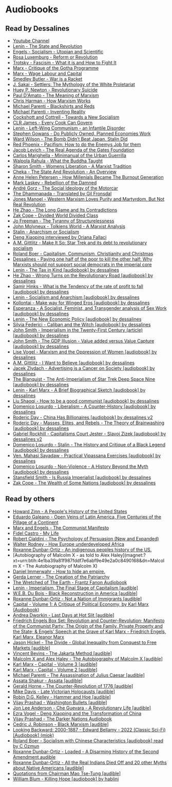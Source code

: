 # Audiobooks

## Read by Dessalines

- [Youtube Channel](https://youtube.com/channel/UC7HJWIFGGeMiJi2h3k18CrQ)
- [Lenin - The State and Revolution](magnet:?xt=urn:btih:bf60338d499a40e4e99ca8edffda9447402a29de&dn=Lenin+-+The+State+and+Revolution+%5Baudiobook%5D+by+dessalines)
- [Engels - Socialism - Utopian and Scientific](magnet:?xt=urn:btih:676a3acf1baa5e5bbd26dea9b95272e5ba252fb6&dn=Engels%20-%20Socialism%20-%20Utopian%20and%20Scientific%20%5baudiobook%5d%20by%20dessalines)
- [Rosa Luxemburg - Reform or Revolution](magnet:?xt=urn:btih:ef5f7d59d0792aedc3a80673b34d0f6b21fd7802&dn=Rosa%20Luxemburg%20-%20Reform%20or%20Revolution%20%5baudiobook%5d%20by%20dessalines)
- [Trotsky - Fascism - What it is and How to Fight It](magnet:?xt=urn:btih:d1f28f0c1b89ddd9a39205bef0be3715d117f91b&dn=Trotsky+-+Fascism+-+What+it+is+and+How+to+Fight+it+%5Baudiobook%5D)
- [Marx - Critique of the Gotha Programme](magnet:?xt=urn:btih:2325c88304ff645748fafa44768c6a034ea805cd&dn=Marx+-+Critique+of+the+Gotha+Programme+%5Baudiobook%5D+by+dessalines)
- [Marx - Wage Labour and Capital](magnet:?xt=urn:btih:2687cc65ec3ad46040dd8aec87f710cc2591896f&dn=Karl+Marx+-+Wage+Labour+and+Capital+%5Baudiobook%5D+by+dessalines)
- [Smedley Butler - War is a Racket](magnet:?xt=urn:btih:fc48974617628cabd142f1096f0d68dcaa22ce67&dn=Smedley%20Butler%20-%20War%20is%20a%20Racket%20%5baudiobook%5d%20by%20dessalines)
- [J. Sakai - Settlers: The Mythology of the White Proletariat](magnet:?xt=urn:btih:d5b23e33017d02876f52a7ffe316dad1200f1f9a&dn=J.%20Sakai%20-%20Settlers%20-%20The%20Mythology%20of%20the%20White%20Proletariat%20%5baudiobook%5d%20by%20dessalines%20v2)
- [Huey P. Newton - Revolutionary Suicide](magnet:?xt=urn:btih:ec3b6e068ea2c0368ea10c586a402f8718f59143&dn=Huey%20P.%20Newton%20-%20Revolutionary%20Suicide%20%5baudiobook%5d%20by%20dessalines)
- [Paul D'Amato - The Meaning of Marxism](magnet:?xt=urn:btih:ba08fb9a9275892fc6dc2297ccb952ecfc4b4dc7&dn=Paul%20D%27Amato%20-%20The%20Meaning%20of%20Marxism%20%5baudiobook%5d%20by%20dessalines)
- [Chris Harman - How Marxism Works](magnet:?xt=urn:btih:8ba6818292e48ae98e673063c08c69141ca36d92&dn=Chris%20Harman%20-%20How%20Marxism%20Works%20%5baudiobook%5d%20by%20dessalines)
- [Michael Parenti - Blackshirts and Reds](magnet:?xt=urn:btih:03574a51059757d343006115555efe50cc67e880&dn=Michael%20Parenti%20-%20Blackshirts%20and%20Reds%20%5baudiobook%5d%20by%20dessalines)
- [Michael Parenti - Inventing Reality](magnet:?xt=urn:btih:e6c5eaf8b2844984394ac9901c0e563785ba4bb2&dn=Michael%20Parenti%20-%20Inventing%20Reality%20%5baudiobook%5d%20by%20dessalines)
- [Cockshott and Cottrell - Towards a New Socialism](magnet:?xt=urn:btih:ae5d0538fd9d324034f17eca67f52afb472c813e&dn=Cottrell+-+Towards+a+New+Socialism+%5Baudiobook%5D+by+dessalines)
- [CLR James - Every Cook Can Govern](magnet:?xt=urn:btih:d21d86b790f7aba92db7990c9b85916ece059687&dn=CLR+James+-+Every+Cook+Can+Govern+%5Baudiobook%5D+by+dessalines)
- [Lenin - Left-Wing Communism - an Infantile Disorder](magnet:?xt=urn:btih:796b404315dbeb409b233166d252c86efc72a084&dn=Lenin+-+Left-Wing+Communism+-+an+Infantile+Disorder+%5Baudiobook%5D)
- [Stephen Gowans - Do Publicly Owned, Planned Economies Work](magnet:?xt=urn:btih:21759572bc314ec02840819c541ceee111a64b1e&dn=Stephen+Gowans+-+Do+Publicly+Owned%2C+Planned+Economies+Work)
- [Ward Wilson - The Bomb Didn’t Beat Japan, Stalin Did](magnet:?xt=urn:btih:832c59dd7fc6dcf76801dd0230d080c015d08d71&dn=Ward+Wilson+-+The+Bomb+Didn%26rsquo%3Bt+Beat+Japan+Stalin+Did)
- [Red Phoenix - Pacifism: How to do the Enemys Job for them](magnet:?xt=urn:btih:a5967bc56b9411ea0d2e9488bdfbaee77bb62d01&dn=Red%20Phoenix%20-%20Pacifism%20-%20How%20to%20do%20the%20Enemys%20Job%20for%20them%20%5baudiobook%5d%20by%20dessalines)
- [Jacob Levich - The Real Agenda of the Gates Foundation](magnet:?xt=urn:btih:9530d7238abf7e98e6a49df1d3361365edbb437c&dn=Jacob%20Levich%20-%20The%20Real%20Agenda%20of%20the%20Gates%20Foundation%20%5baudiobook%5d%20by%20dessalines)
- [Carlos Marighella - Minimanual of the Urban Guerrilla](magnet:?xt=urn:btih:23b77ff2ca68b1e1a6f9f87d0d5a3d1ec767c3a6&dn=Carlos%20Marighella%20-%20Minimanual%20of%20the%20Urban%20Guerrilla%20%5baudiobook%5d%20by%20dessalines)
- [Walpola Rahula - What the Buddha Taught](magnet:?xt=urn:btih:6bccd6f442e359fa38a6ad751afc9116c2fe12aa&dn=Walpola%20Rahula%20-%20What%20the%20Buddha%20Taught%20%5baudiobook%5d%20by%20dessalines)
- [Sharon Smith - Womens Liberation - A Marxist Tradition](magnet:?xt=urn:btih:3503a94ea026786aed148f93a5427b6e6a15919b&dn=Sharon%20Smith%20-%20Womens%20Liberation%20-%20The%20Marxist%20tradition%20%5baudiobook%5d%20by%20dessalines)
- [Cheka - The State And Revolution - An Overview](magnet:?xt=urn:btih:2e5a3aaa408fbc7c36e3a0367eb84ec84a5198e4&dn=Cheka%20-%20The%20State%20And%20Revolution%20-%20An%20Overview%20%5baudiobook%5d%20by%20dessalines)
- [Anne Helen Petersen - How Millenials Became The Burnout Generation](magnet:?xt=urn:btih:d0788a8c897c7847622b221f591a9c4fcc91a4ad&dn=Anne%20Helen%20Petersen%20-%20How%20Millenials%20Became%20The%20Burnout%20Generation%20%5baudiobook%5d%20by%20dessalines)
- [Mark Laskey - Rebellion of the Damned](magnet:?xt=urn:btih:489FABD768DAA28A25BAFE5D095F6D4C1594D2B4&dn=Mark+Laskey+-+Rebellion+of+the+Damned+%5Baudiobook%5D+by+dessalines)
- [André Gorz - The Social Ideology of the Motorcar](magnet:?xt=urn:btih:6CBA6640690A243EF92876C67B40258C2D7946A0&dn=Andr%26eacute%3B+Gorz+-+The+Social+Ideology+of+the+Motorcar+%5Baudiobook%5D+by+dessalines)
- [The Dhammapada - Translated by Gil Fronsdal](magnet:?xt=urn:btih:9f5bdf280e88ff3734331de0b72d7dfd88507182&dn=The%20Dhammapada%20-%20Translated%20by%20Gil%20Fronsdal%20%5baudiobook%5d%20by%20dessalines)
- [Jones Manoel - Western Marxism Loves Purity and Martyrdom, But Not Real Revolution](magnet:?xt=urn:btih:a3684bb031ae6ced97bd7039a828d07eaf6db27b&dn=Jones%20Manoel%20-%20Western%20Marxism%20Loves%20Purity%20and%20Martyrdom%2c%20But%20Not%20Real%20Revolution%20%5baudiobook%5d%20by%20dessalines)
- [He Zhao - The Long Game and Its Contradictions](magnet:?xt=urn:btih:aff6ab5ecaed61450f9fd920de63df3db8f27940&dn=He%20Zhao%20-%20The%20Long%20Game%20and%20Its%20Contradictions%20%5baudiobook%5d%20by%20dessalines)
- [Zak Cope - Divided World Divided Class](magnet:?xt=urn:btih:45ACEB7C7D52B3DDA9D340EB2C0D02FDCC762929&dn=Zak+Cope+-+Divided+World+Divided+Class+%5Baudiobook%5D+by+dessalines+v2)
- [Jo Freeman - The Tyranny of Structurelessness](magnet:?xt=urn:btih:19AA313972B6DD91891B56E18BBB9E1843BE07AB&dn=Jo+Freeman+-+The+Tyranny+of+Structurelessness+%5Baudiobook%5D+by+dessalines)
- [John Molyneux - Tolkiens World - A Marxist Analysis](magnet:?xt=urn:btih:171EA49884AEABDABDF26B9D8C6DCE9A6758944A&dn=John+Molyneux+-+Tolkiens+World+-+A+Marxist+Analysis+%5Baudiobook%5D+by+dessalines)
- [Stalin - Anarchism or Socialism](magnet:?xt=urn:btih:74DAC865F679EB366FD66B350D502E9DED052A6F&dn=Stalin+-+Anarchism+or+Socialism+%5Baudiobook%5D+by+dessalines)
- [Deng Xiaoping interviewed by Oriana Fallaci](magnet:?xt=urn:btih:74ACC8B39D2D62E093CC4A2EF34687FAEC761582&dn=Deng+Xiaoping+interviewed+by+Oriana+Fallaci+%5Baudiobook%5D+by+dessalines)
- [A.M. Gittlitz - Make It So: Star Trek and its debt to revolutionary socialism](magnet:?xt=urn:btih:0818ED789B26C06715B9D0EE62CA7DBC894051A1&dn=A.M.+Gittlitz+-+Make+It+So%3A+Star+Trek+and+its+debt+to+revolutionary+socialism+%5Baudiobook%5D+by+dessalines)
- [Roland Boer - Capitalism, Communism, Christianity and Christmas](magnet:?xt=urn:btih:1F13A99B02B4C77EF983AC0E697058F307A7C61B&dn=Roland+Boer+-+Capitalism%2C+Communism%2C+Christianity+and+Christmas+%5Baudiobook%5D+by+dessalines)
- [Dessalines - Paying one half of the poor to kill the other half: Why Marxists should not support social democrats in the imperial core](magnet:?xt=urn:btih:9A45FCE8EFFF13154EF77BFD13FCED85F3F7E8A0&dn=Dessalines+-+Paying+one+half+of+the+poor+to+kill+the+other+half%3A+Why+Marxists+should+not+support+social+democrats+in+the+imperial+core+%5Baudiobook%5D+by+dessalines)
- [Lenin - The Tax in Kind [audiobook] by dessalines](magnet:?xt=urn:btih:9420c64d7141a37e8a9fec53236f6655353594ff&dn=Lenin%20-%20The%20Tax%20in%20Kind%20%5baudiobook%5d%20by%20dessalines)
- [He Zhao - Wrong Turns on the Revolutionary Road [audiobook] by
  dessalines](magnet:?xt=urn:btih:6e53d73708eb015ba338042492a12887f612436c&dn=He%20Zhao%20-%20Wrong%20Turns%20on%20the%20Revolutionary%20Road%20%5baudiobook%5d%20by%20dessalines%20v2)
- [Samir Hinks - What is the Tendency of the rate of profit to fall [audiobook] by dessalines](magnet:?xt=urn:btih:63ca52c0a23b0bab86d8cbf83c42e19499bce8a5&dn=Samir%20Hinks%20-%20What%20is%20the%20Tendency%20of%20the%20rate%20of%20profit%20to%20fall%20%5baudiobook%5d%20by%20dessalines)
- [Lenin - Socialism and Anarchism [audiobook] by dessalines](magnet:?xt=urn:btih:7ae3a882005bb337885f27610475543834642867&dn=Lenin%20-%20Socialism%20and%20Anarchism%20%5baudiobook%5d%20by%20dessalines)
- [Kollontai - Make way for Winged Eros [audiobook] by dessalines](magnet:?xt=urn:btih:5d188634ab8b1b3dea8d694ed1584814e837c0ae&dn=Kollontai%20-%20Make%20way%20for%20Winged%20Eros%20%5baudiobook%5d%20by%20dessalines)
- [Esperanza - A Socialist, Feminist, and Transgender analysis of Sex Work [audiobook] by dessalines](magnet:?xt=urn:btih:62ef7d10e3f427d5d195b7da66f0bd86e72f97f2&dn=Esperanza%20-%20A%20Socialist%2c%20Feminist%2c%20and%20Transgender%20analysis%20of%20Sex%20Work%20%5baudiobook%5d%20by%20dessalines)
- [Lenin - The New Economic Policy [audiobook] by dessalines](magnet:?xt=urn:btih:504c16b8a014e8d55f54c877ad4fd654b0023dbe&dn=Lenin%20-%20The%20New%20Economic%20Policy%20%5baudiobook%5d%20by%20dessalines)
- [Silvia Federici - Caliban and the Witch [audiobook] by dessalines](magnet:?xt=urn:btih:5235321931784e4cfb9efef3138b605164026ed9&dn=Silvia%20Federici%20-%20Caliban%20and%20the%20Witch%20%5baudiobook%5d%20by%20dessalines)
- [John Smith - Imperialism in the Twenty-First Century \(article\) [audiobook] by dessalines](magnet:?xt=urn:btih:ab601810c50700a7bc8d8f0f89ebcfb60229e917&dn=John%20Smith%20-%20Imperialism%20in%20the%20Twenty-First%20Century)
- [John Smith - The GDP Illusion - Value added versus Value Capture [audiobook] by dessalines](magnet:?xt=urn:btih:d11417b93e812301a4787f8c53897f25817beec8&dn=John%20Smith%20-%20The%20GDP%20Illusion%20-%20Value%20added%20versus%20Value%20Capture%20%5baudiobook%5d%20by%20dessalines)
- [Lise Vogel - Marxism and the Oppression of Women [audiobook] by dessalines](magnet:?xt=urn:btih:2b32f06c48d977bb08f0c2eed444d4fbe281577f&dn=Lise%20Vogel%20-%20Marxism%20and%20the%20Oppression%20of%20Women%20%5baudiobook%5d%20by%20dessalines)
- [A.M. Gittlitz - I Want to Believe [audiobook] by dessalines](magnet:?xt=urn:btih:e3fd8f527a154bc79c9f77b27c3b026b9e334265&dn=A.M.%20Gittlitz%20-%20I%20Want%20to%20Believe%20%5baudiobook%5d%20by%20dessalines)
- [Jacek Zlydach - Advertising is a Cancer on Society [audiobook] by dessalines](magnet:?xt=urn:btih:dd172e3af7a5f4cd626324f76a58c10f55d38bb6&dn=Jacek%20Zlydach%20-%20Advertising%20is%20a%20Cancer%20on%20Society%20%5baudiobook%5d%20by%20dessalines)
- [The Blanquist - The Anti-Imperialism of Star Trek Deep Space Nine [audiobook] by dessalines](magnet:?xt=urn:btih:b877512c9480eaf11e43bd00e4a5352789bf6a00&dn=The%20Blanquist%20-%20The%20Anti-Imperialism%20of%20Star%20Trek%20Deep%20Space%20Nine%20%5Baudiobook%5D%20by%20dessalines)
- [Lenin - Karl Marx - A Brief Biographical Sketch [audiobook] by dessalines](magnet:?xt=urn:btih:a40cb70dcb4423762359ca5d27320f828a89ecd5&dn=Lenin%20-%20Karl%20Marx%20-%20A%20Brief%20Biographical%20Sketch%20%5Baudiobook%5D%20by%20dessalines)
- [Liu Shaoqi - How to be a good communist [audiobook] by dessalines](magnet:?xt=urn:btih:769761479ac1c16073df01b276ed4b2909f2649d&dn=Liu%20Shaoqi%20-%20How%20to%20Be%20a%20Good%20Communist%20[audiobook]%20by%20dessalines)
- [Domenico Losurdo - Liberalism - A Counter-History [audiobook] by dessalines](magnet:?xt=urn:btih:c11fa136c28b993bcb86404b725dc38f2ec7c332&dn=Domenico%20Losurdo%20-%20Liberalism%20-%20A%20Counter-History%20%5baudiobook%5d%20by%20dessalines)
- [Roderic Day - China Has Billionaires [audiobook] by dessalines v2](magnet:?xt=urn:btih:5915c1068dcb89bd2fd85b1d5b7680b4c1b56fc7&dn=Roderic%20Day%20-%20China%20Has%20Billionaires%20%5Baudiobook%5D%20by%20dessalines%20v2)
- [Roderic Day - Masses, Elites, and Rebels - The Theory of Brainwashing [audiobook] by dessalines](magnet:?xt=urn:btih:1bf5925bd7039519b36db08c67426dd2a823a251&dn=Roderic%20Day%20-%20Masses%2C%20Elites%2C%20and%20Rebels%20-%20The%20Theory%20of%20Brainwashing%20%5Baudiobook%5D%20by%20dessalines)
- [Gabriel Rockhill - Capitalisms Court Jester - Slavoj Zizek [audiobook] by dessalines v2](magnet:?xt=urn:btih:622b5b7b1678e1bb863e90f5c3314819c5c19fed&dn=Gabriel%20Rockhill%20-%20Capitalisms%20Court%20Jester%20-%20Slavoj%20Zizek%20%5Baudiobook%5D%20by%20dessalines%20v2)
- [Domenico Losurdo - Stalin - The History and Critique of a Black Legend [audiobook] by dessalines](magnet:?xt=urn:btih:4609781a0abcb0e5bc9376e3d89f465bcf8a58c9&dn=Domenico%20Losurdo%20-%20Stalin%20-%20The%20History%20and%20Critique%20of%20a%20Black%20Legend%20%5Baudiobook%5D%20by%20dessalines)
- [Ven. Mahasi Sayadaw - Practical Vipassana Exercises [audiobook] by dessalines](magnet:?xt=urn:btih:53845d7e0245c6341ae517c0fd534fe4bd70f3b8&dn=Ven.%20Mahasi%20Sayadaw%20-%20Practical%20Vipassana%20Exercises%20%5Baudiobook%5D%20by%20dessalines)
- [Domenico Losurdo - Non-Violence - A History Beyond the Myth [audiobook] by dessalines](magnet:?xt=urn:btih:958ce6d1a9ba8b81048ea8a1794e2a07cc825b9b&dn=Domenico%20Losurdo%20-%20Non-Violence%20-%20A%20History%20Beyond%20the%20Myth%20%5Baudiobook%5D%20by%20dessalines)
- [Stansfield Smith - Is Russia Imperialist [audiobook] by dessalines](magnet:?xt=urn:btih:62d58388c20495cdbd50cae9d9ce0c53ec1f4c0c&dn=Stansfield%20Smith%20-%20Is%20Russia%20Imperialist%20%5Baudiobook%5D%20by%20dessalines)
- [Zak Cope - The Wealth of Some Nations [audiobook] by dessalines](magnet:?xt=urn:btih:41dbc3d90972ce215f2a80c95e9e2ee21304f7cc&dn=Zak%20Cope%20-%20The%20Wealth%20of%20Some%20Nations%20%5Baudiobook%5D%20by%20dessalines)

## Read by others

- [Howard Zinn - A People's History of the United States](magnet:?xt=urn:btih:dcd60768a9eb59cfa71eca4f5645ba34a3bebb0b&dn=Howard+Zinn+-+A+People%5C%27s+History+of+the+United+States+%5BUnabridg)
- [Eduardo Galeano - Open Veins of Latin America, Five Centuries of the Pillage of a Continent](magnet:?xt=urn:btih:3cc58222c97db89a139260f0ca11368671bea60)
- [Marx and Engels - The Communist Manifesto](magnet:?xt=urn:btih:7428b83a5f9a51885e12166c0895a41f7f05396a&dn=Audiobook+The+Communist+Manifesto+by+Karl+Marx+and+Friedrich+Eng)
- [Fidel Castro - My Life](magnet:?xt=urn:btih:22156961fcefdb4b9cc4ab458f4c60b0fd186761&dn=Fidel%20Castro%20-%20My%20Life)
- [Robert Cialdini - The Psychology of Persuasion (New and Expanded)](magnet:?xt=urn:btih:e23a07e07eea40cb172625b03253b6484fb27e2f)
- [Walter Rodney - How Europe underdeveloped Africa](magnet:?xt=urn:btih:C8EA24A6B93F427D17585CBDE9F31EE2F5ACF2EB&dn=Walter+Rodney+-+How+Europe+Underdeveloped+Africa+%5Baudiobook%5D+audible)
- [Roxanne Dunbar-Ortiz - An indigenous peoples history of the US. ](magnet:?xt=urn:btih:1ae24bda86bd23da6edad32568ad5ff574663f88&dn=Roxanne%20Dunbar-Ortiz%20-%20An%20Indigenous%20Peoples'%20History%20of%20the%20United%20States.mp3)
- [Autobiography of Malcolm X - as told to Alex Haley](magnet:?xt=urn:btih:4e1ba39a81f987fddf7e6abf9e49e2a0c8490168&dn=Malcolm X - The Autobiography of Malcolm X)
- [Daniel Immerwahr - How to hide an empire.](magnet:?xt=urn:btih:f9a1c6d9302b2a0de71ebe40eedf74ec0c3dbfff&dn=How%20to%20Hide%20an%20Empire%20by%20Daniel%20Immerwahr)
- [Gerda Lerner - The Creation of the Patriarchy](magnet:?xt=urn:btih:F3B575BBD18FEC05B1838C9E9CA9532B462C24F2&dn=Gerda+Lerner+-+The+Creation+of+the+Patriarchy+%5Baudible%5D)
- [The Wretched of The Earth - Frantz Fanon Audiobook](magnet:?xt=urn:btih:3d30b2f79eb66d809dc5c0c0af8341517af454d8&dn=The%20Wretched%20of%20The%20Earth%20-%20Frantz%20Fanon)
- [Lenin - Imperialism, The Final Stage of Capitalism [audible]](magnet:?xt=urn:btih:df17c89df886ac05993db609a6f7597b661968d5&dn=Lenin%20-%20Imperialism%2c%20The%20Final%20Stage%20of%20Capitalism%20%5baudible%5d)
- [W.E.B. Du Bois - Black Reconstruction in America [audible]](magnet:?xt=urn:btih:6d3f4b9737742189d1bc8bb5ad6d75adef791cd8&dn=W.E.B.%20Du%20Bois%20-%20Black%20Reconstruction%20in%20America%20%5baudible%5d)
- [Roxanne Dunbar-Ortiz - Not a Nation of Immigrants [audible]](magnet:?xt=urn:btih:f29314ae5e410b9aaba7982c47ddd088dacaa8e5&dn=Roxanne%20Dunbar-Ortiz%20-%20Not%20a%20Nation%20of%20Immigrants%20%5baudible%5d)
- [Capital - Volume 1: A Critique of Political Economy, by Karl Marx (Audiobook)](magnet:?xt=urn:btih:c6c320f7fa64355a2a64ebc3f6dabbc76f47614e&dn=%5bmarx_karl%5d_capital_volume_i)
- [Andrea Dworkin - Last Days at Hot Slit [audible]](magnet:?xt=urn:btih:ccd3d0449923571257bb5c2e8514d3cd9466f82f&dn=Andrea%20Dworkin%20-%20Last%20Days%20at%20Hot%20Slit%20%5baudible%5d)
- [Friedrich Engels Box Set: Revolution and Counter-Revolution; Manifesto of the Communist Party; The Origin of the Family, Private Property and the State; & Engels’ Speech at the Grave of Karl Marx - Friedrich Engels, Karl Marx, Eleanor Marx](magnet:?xt=urn:btih:3354f45938fea567b9f031c9186ea5533ca742b9&dn=Friedrich%20Engels%20%20-%20Friedrich%20Engels%20Box%20Set.mp3)
- [Jason Hickel - The Divide - Global Inequality from Conquest to Free Markets [audible]](magnet:?xt=urn:btih:63bf1b09c6aeee2431ccc353362efa94e4ef8952&dn=Jason%20Hickel%20-%20The%20Divide%20-%20Global%20Inequality%20from%20Conquest%20to%20Free%20Markets%20%5baudible%5d)
- [Vincent Bevins - The Jakarta Method [audible]](magnet:?xt=urn:btih:f6efc022c01aba59148ea144535bc1f7fe14697a&dn=Vincent%20Bevins%20-%20The%20Jakarta%20Method%20%5baudible%5d)
- [Malcolm X and Alex Haley - The Autobiography of Malcolm X [audible]](magnet:?xt=urn:btih:f47aae38afd77013da23ffee5faa78120a94af1a&dn=Malcolm%20X%20and%20Alex%20Haley%20-%20The%20Autobiography%20of%20Malcolm%20X%20%5baudible%5d)
- [Karl Marx - Capital - Volume 3 [audible]](magnet:?xt=urn:btih:8cd6a9c23fea2e8b1c1f69df7ae723fc320510c4&dn=Karl%20Marx%20-%20Capital%20-%20Volume%203%20%5baudible%5d)
- [Karl Marx - Capital - Volume 2 [audible]](magnet:?xt=urn:btih:98edef3e551ec3c520ecd5a65a5b8ff9aa124d7c&dn=Karl%20Marx%20-%20Capital%20-%20Volume%202%20%5baudible%5d)
- [Michael Parenti - The Assassination of Julius Caesar [audible]](magnet:?xt=urn:btih:a35a2c9e92a5650b21d2e4dabbf5499109d3312d&dn=Michael%20Parenti%20-%20The%20Assassination%20of%20Julius%20Caesar%20%5baudible%5d)
- [Assata Shakur - Assata [audible]](magnet:?xt=urn:btih:025372fdb0eca162348dc9d9185f7cd8820945bb&dn=Assata%20Shakur%20-%20Assata%20%5baudible%5d)
- [Gerald Horne - The Counter-Revolution of 1776 [audible]](magnet:?xt=urn:btih:ae94656df3be02df12225a90cc556625348883d3&dn=Gerald%20Horne%20-%20The%20Counter-Revolution%20of%201776%20%5baudible%5d)
- [Mike Davis - Late Victorian Holocausts [audible]](magnet:?xt=urn:btih:90696f7debda2a7800dbe5833df1da2a98e353b0&dn=Mike%20Davis%20-%20Late%20Victorian%20Holocausts%20%5baudible%5d)
- [Robin D.G. Kelley - Hammer and Hoe [audible]](magnet:?xt=urn:btih:c706f8973696b2af20b9b177a9605aba74c8ae14&dn=Robin%20D.G.%20Kelley%20-%20Hammer%20and%20Hoe%20%5baudible%5d)
- [Vijay Prashad - Washington Bullets [audible]](magnet:?xt=urn:btih:e39cd4dc52b3bd609e28b4f5e8fc3269285d54dd&dn=Vijay%20Prashad%20-%20Washington%20Bullets%20%5baudible%5d)
- [Jon Lee Anderson - Che Guevara - A Revolutionary Life [audible]](magnet:?xt=urn:btih:a874efb7bf3d8b3e1a77c13881896a27c0d78143&dn=Jon%20Lee%20Anderson%20-%20Che%20Guevara%20-%20A%20Revolutionary%20Life%20%5baudible%5d)
- [Ezra Vogel - Deng Xiaoping and the Transformation of China](magnet:?xt=urn:btih:669a06ddd878424d0cf0fd97ece7cb1494ab795f&dn=Deng%20Xiaoping%20and%20the%20Transformation%20of%20China)
- [Vijay Prashad - The Darker Nations Audiobook](magnet:?xt=urn:btih:dbe74687180ab9afbdd8ef3a5216492bf30287cd&dn=Vijay%20Prashad%20-%20The%20Darker%20Nations%20Audiobook)
- [Cedric J. Robinson - Black Marxism [audible]](magnet:?xt=urn:btih:c5b8d50db1f61cc21de06b7746593aabad2aa7d1&dn=Cedric%20J.%20Robinson%20-%20Black%20Marxism%20%5baudible%5d)
- [Looking Backward: 2000-1887 - Edward Bellamy - 2022 (Classic Sci-Fi) [Audiobook] (miok)](magnet:?xt=urn:btih:755ac78edbefe8c857464d8a10196567a60889bd&dn=Edward%20Bellamy%20-%202022%20-%20Looking%20Backward%20-%202000-1887%20)
- [Roland Boer - Socialism with Chinese Characteristics [audiobook] read by C Ozmun](magnet:?xt=urn:btih:7072a92fb493ecb59b0e1d3ba02690cd5aa557ee&dn=Roland%20Boer%20-%20Socialism%20with%20Chinese%20Characteristics%20%5baudiobook%5d%20read%20by%20C%20Ozmun)
- [Roxanne Dunbar-Ortiz - Loaded - A Disarming History of the Second Amendment audible](magnet:?xt=urn:btih:162963ae3b655a8259decfbf2d0f85078bcebb32&dn=Roxanne%20Dunbar-Ortiz%20-%20Loaded%20-%20A%20Disarming%20History%20of%20the%20Second%20Amendment%20%5baudible%5d)
- [Roxanne Dunbar-Ortiz - All the Real Indians Died Off and 20 other Myths about Native Americans [audible]](magnet:?xt=urn:btih:69d2d5b33665f9c7fd0bc7ab72d7254ed07919a2&dn=Roxanne%20Dunbar-Ortiz%20-%20All%20the%20Real%20Indians%20Died%20Off%20and%2020%20other%20Myths%20about%20Native%20Americans%20%5baudible%5d)
- [Quotations from Chairman Mao Tse-Tung [audible]](magnet:?xt=urn:btih:4ef97e58482bc6a48af28ffd86d1cfd269dfc194&dn=Quotations%20from%20Chairman%20Mao%20Tse-Tung%20%5Baudible%5D)
- [William Blum - Killing Hope [audiobook] by hablini](magnet:?xt=urn:btih:386a3416b92a2c48adf0a2f547a4be3c841ded09&dn=William%20Blum%20-%20Killing%20Hope%20%5Baudiobook%5D%20by%20hablini)
